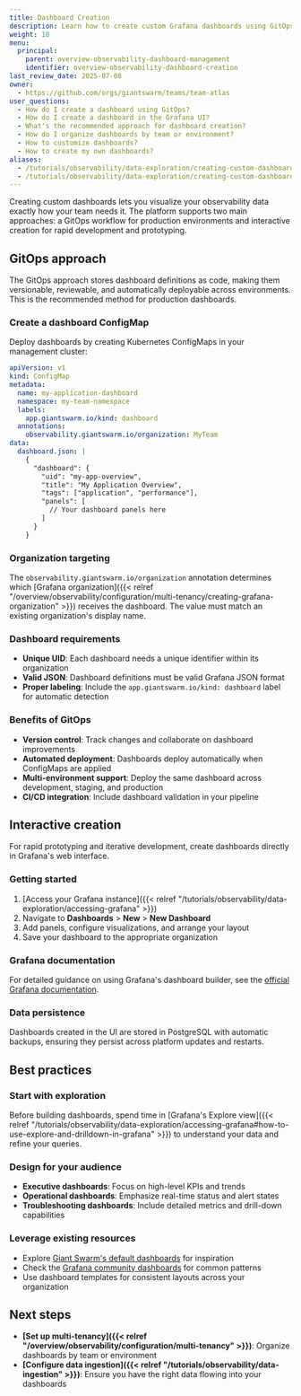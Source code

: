 ```yaml
---
title: Dashboard Creation
description: Learn how to create custom Grafana dashboards using GitOps workflows or the interactive UI in the Giant Swarm platform.
weight: 10
menu:
  principal:
    parent: overview-observability-dashboard-management
    identifier: overview-observability-dashboard-creation
last_review_date: 2025-07-08
owner:
  - https://github.com/orgs/giantswarm/teams/team-atlas
user_questions:
  - How do I create a dashboard using GitOps?
  - How do I create a dashboard in the Grafana UI?
  - What's the recommended approach for dashboard creation?
  - How do I organize dashboards by team or environment?
  - How to customize dashboards?
  - How to create my own dashboards?
aliases:
  - /tutorials/observability/data-exploration/creating-custom-dashboards/
  - /tutorials/observability/data-exploration/creating-custom-dashboards/index.html
---
```


Creating custom dashboards lets you visualize your observability data exactly how your team needs it. The platform supports two main approaches: a GitOps workflow for production environments and interactive creation for rapid development and prototyping.

## GitOps approach

The GitOps approach stores dashboard definitions as code, making them versionable, reviewable, and automatically deployable across environments. This is the recommended method for production dashboards.

### Create a dashboard ConfigMap

Deploy dashboards by creating Kubernetes ConfigMaps in your management cluster:

```yaml
apiVersion: v1
kind: ConfigMap
metadata:
  name: my-application-dashboard
  namespace: my-team-namespace
  labels:
    app.giantswarm.io/kind: dashboard
  annotations:
    observability.giantswarm.io/organization: MyTeam
data:
  dashboard.json: |
    {
      "dashboard": {
        "uid": "my-app-overview",
        "title": "My Application Overview",
        "tags": ["application", "performance"],
        "panels": [
          // Your dashboard panels here
        ]
      }
    }
```

### Organization targeting

The `observability.giantswarm.io/organization` annotation determines which [Grafana organization]({{< relref "/overview/observability/configuration/multi-tenancy/creating-grafana-organization" >}}) receives the dashboard. The value must match an existing organization's display name.

### Dashboard requirements

- **Unique UID**: Each dashboard needs a unique identifier within its organization
- **Valid JSON**: Dashboard definitions must be valid Grafana JSON format
- **Proper labeling**: Include the `app.giantswarm.io/kind: dashboard` label for automatic detection

### Benefits of GitOps

- **Version control**: Track changes and collaborate on dashboard improvements
- **Automated deployment**: Dashboards deploy automatically when ConfigMaps are applied
- **Multi-environment support**: Deploy the same dashboard across development, staging, and production
- **CI/CD integration**: Include dashboard validation in your pipeline

## Interactive creation

For rapid prototyping and iterative development, create dashboards directly in Grafana's web interface.

### Getting started

1. [Access your Grafana instance]({{< relref "/tutorials/observability/data-exploration/accessing-grafana" >}})
2. Navigate to **Dashboards** > **New** > **New Dashboard**
3. Add panels, configure visualizations, and arrange your layout
4. Save your dashboard to the appropriate organization

### Grafana documentation

For detailed guidance on using Grafana's dashboard builder, see the [official Grafana documentation](https://grafana.com/docs/grafana/latest/dashboards/build-dashboards/create-dashboard/).

### Data persistence

Dashboards created in the UI are stored in PostgreSQL with automatic backups, ensuring they persist across platform updates and restarts.

## Best practices

### Start with exploration

Before building dashboards, spend time in [Grafana's Explore view]({{< relref "/tutorials/observability/data-exploration/accessing-grafana#how-to-use-explore-and-drilldown-in-grafana" >}}) to understand your data and refine your queries.

### Design for your audience

- **Executive dashboards**: Focus on high-level KPIs and trends
- **Operational dashboards**: Emphasize real-time status and alert states  
- **Troubleshooting dashboards**: Include detailed metrics and drill-down capabilities

### Leverage existing resources

- Explore [Giant Swarm's default dashboards](https://github.com/giantswarm/dashboards) for inspiration
- Check the [Grafana community dashboards](https://grafana.com/grafana/dashboards/) for common patterns
- Use dashboard templates for consistent layouts across your organization

## Next steps

- **[Set up multi-tenancy]({{< relref "/overview/observability/configuration/multi-tenancy" >}})**: Organize dashboards by team or environment
- **[Configure data ingestion]({{< relref "/tutorials/observability/data-ingestion" >}})**: Ensure you have the right data flowing into your dashboards
